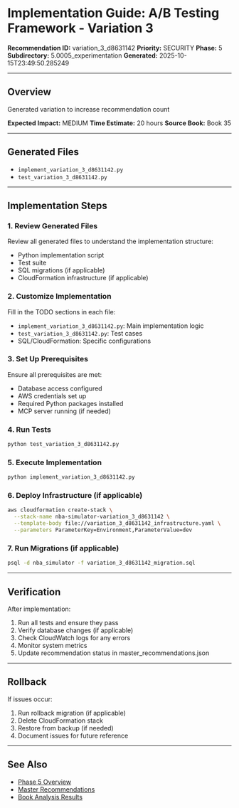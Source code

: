 # Implementation Guide: A/B Testing Framework - Variation 3

**Recommendation ID:** variation_3_d8631142
**Priority:** SECURITY
**Phase:** 5
**Subdirectory:** 5.0005_experimentation
**Generated:** 2025-10-15T23:49:50.285249

---

## Overview

Generated variation to increase recommendation count

**Expected Impact:** MEDIUM
**Time Estimate:** 20 hours
**Source Book:** Book 35

---

## Generated Files

- `implement_variation_3_d8631142.py`
- `test_variation_3_d8631142.py`

---

## Implementation Steps

### 1. Review Generated Files

Review all generated files to understand the implementation structure:
- Python implementation script
- Test suite
- SQL migrations (if applicable)
- CloudFormation infrastructure (if applicable)

### 2. Customize Implementation

Fill in the TODO sections in each file:
- `implement_variation_3_d8631142.py`: Main implementation logic
- `test_variation_3_d8631142.py`: Test cases
- SQL/CloudFormation: Specific configurations

### 3. Set Up Prerequisites

Ensure all prerequisites are met:
- Database access configured
- AWS credentials set up
- Required Python packages installed
- MCP server running (if needed)

### 4. Run Tests

```bash
python test_variation_3_d8631142.py
```

### 5. Execute Implementation

```bash
python implement_variation_3_d8631142.py
```

### 6. Deploy Infrastructure (if applicable)

```bash
aws cloudformation create-stack \
  --stack-name nba-simulator-variation_3_d8631142 \
  --template-body file://variation_3_d8631142_infrastructure.yaml \
  --parameters ParameterKey=Environment,ParameterValue=dev
```

### 7. Run Migrations (if applicable)

```bash
psql -d nba_simulator -f variation_3_d8631142_migration.sql
```

---

## Verification

After implementation:
1. Run all tests and ensure they pass
2. Verify database changes (if applicable)
3. Check CloudWatch logs for any errors
4. Monitor system metrics
5. Update recommendation status in master_recommendations.json

---

## Rollback

If issues occur:
1. Run rollback migration (if applicable)
2. Delete CloudFormation stack
3. Restore from backup (if needed)
4. Document issues for future reference

---

## See Also

- [Phase 5 Overview](/Users/ryanranft/nba-simulator-aws/docs/phases/phase_5/)
- [Master Recommendations](/Users/ryanranft/nba-mcp-synthesis/analysis_results/master_recommendations.json)
- [Book Analysis Results](/Users/ryanranft/nba-mcp-synthesis/analysis_results/)
